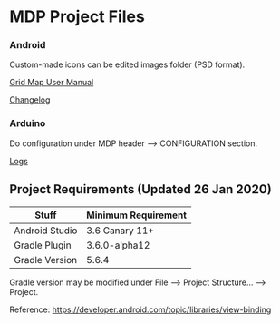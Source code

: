 # MDP Project Files
### Android
Custom-made icons can be edited images folder (PSD format).

[Grid Map User Manual](https://github.com/101011101001010/MDP-Android/wiki/Grid-Map-User-Manual)

[Changelog](https://github.com/101011101001010/MDP/wiki/Android-Changelog)

### Arduino
Do configuration under MDP header --> CONFIGURATION section.

[Logs](https://github.com/101011101001010/MDP/wiki/Arduino-Logs)

## Project Requirements (Updated 26 Jan 2020)
| Stuff          | Minimum Requirement |	
| -------------- | ------------------- |     
| Android Studio | 3.6 Canary 11+ |
| Gradle Plugin  | 3.6.0-alpha12  | 
| Gradle Version | 5.6.4          | 

Gradle version may be modified under File --> Project Structure... --> Project.

Reference: https://developer.android.com/topic/libraries/view-binding
